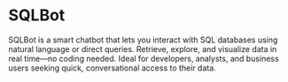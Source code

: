 # SQLBot
SQLBot is a smart chatbot that lets you interact with SQL databases using natural language or direct queries. Retrieve, explore, and visualize data in real time—no coding needed. Ideal for developers, analysts, and business users seeking quick, conversational access to their data.

